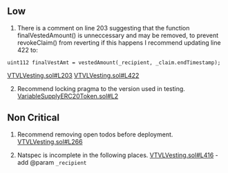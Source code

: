 ## Low

1. There is a comment on line 203 suggesting that the function finalVestedAmount() is unneccessary and may be removed, to prevent revokeClaim() from reverting if this happens I recommend updating line 422 to: 
```
uint112 finalVestAmt = vestedAmount(_recipient, _claim.endTimestamp);
```
[VTVLVesting.sol#L203](https://github.com/code-423n4/2022-09-vtvl/blob/f68b7f3e61dad0d873b5b5a1e8126b839afeab5f/contracts/VTVLVesting.sol#L203) 
[VTVLVesting.sol#L422](https://github.com/code-423n4/2022-09-vtvl/blob/f68b7f3e61dad0d873b5b5a1e8126b839afeab5f/contracts/VTVLVesting.sol#L422) 

2. Recommend locking pragma to the version used in testing. 
[VariableSupplyERC20Token.sol#L2](https://github.com/code-423n4/2022-09-vtvl/blob/f68b7f3e61dad0d873b5b5a1e8126b839afeab5f/contracts/token/VariableSupplyERC20Token.sol#L2) 

## Non Critical

1. Recommend removing open todos before deployment.
[VTVLVesting.sol#L266](https://github.com/code-423n4/2022-09-vtvl/blob/f68b7f3e61dad0d873b5b5a1e8126b839afeab5f/contracts/VTVLVesting.sol#L266) 

2. Natspec is incomplete in the following places.
[VTVLVesting.sol#L416](https://github.com/code-423n4/2022-09-vtvl/blob/f68b7f3e61dad0d873b5b5a1e8126b839afeab5f/contracts/VTVLVesting.sol#L416) - add @param `_recipient` 